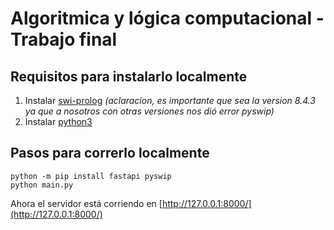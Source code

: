 # Algoritmica y lógica computacional - Trabajo final

## Requisitos para instalarlo localmente

1. Instalar [swi-prolog](https://www.swi-prolog.org/download/stable/bin/swipl-8.4.3-1.x64.exe.envelope) _(aclaracion, es importante que sea la version 8.4.3 ya que a nosotros con otras versiones nos dió error pyswip)_
2. Instalar [python3](https://www.python.org/downloads/) 


## Pasos para correrlo localmente

```
python -m pip install fastapi pyswip
python main.py
```

Ahora el servidor está corriendo en [http://127.0.0.1:8000/](http://127.0.0.1:8000/)
